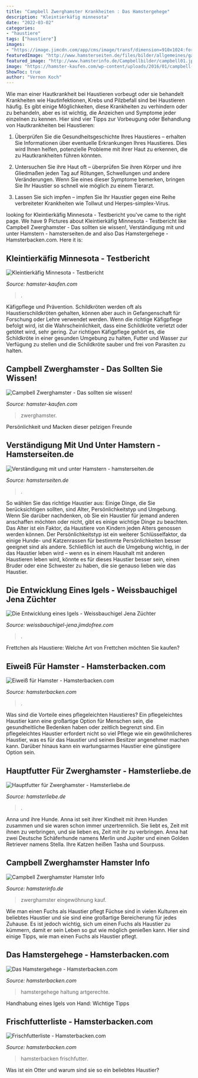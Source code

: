 ```yaml
---
title: "Campbell Zwerghamster Krankheiten : Das Hamstergehege"
description: "Kleintierkäfig minnesota"
date: "2022-03-02"
categories:
- "haustiere"
tags: ["haustiere"]
images:
- "https://image.jimcdn.com/app/cms/image/transf/dimension=910x1024:format=jpg/path/sd3391567fdb5cc8b/image/i8c2d44a058d30884/version/1457467828/image.jpg"
featuredImage: "http://www.hamsterseiten.de/files/bilder/allgemeines/gaehnender-hamster.jpg"
featured_image: "http://www.hamsterinfo.de/Campbellbilder/campbell01.jpg"
image: "https://hamster-kaufen.com/wp-content/uploads/2016/01/campbell-Zwerghamster.jpg"
ShowToc: true
author: "Vernon Koch"
---
```



Wie man einer Hautkrankheit bei Haustieren vorbeugt oder sie behandelt
Krankheiten wie Hautinfektionen, Krebs und Pilzbefall sind bei Haustieren häufig. Es gibt einige Möglichkeiten, diese Krankheiten zu verhindern oder zu behandeln, aber es ist wichtig, die Anzeichen und Symptome jeder einzelnen zu kennen. Hier sind vier Tipps zur Vorbeugung oder Behandlung von Hautkrankheiten bei Haustieren:
1. Überprüfen Sie die Gesundheitsgeschichte Ihres Haustieres – erhalten Sie Informationen über eventuelle Erkrankungen Ihres Haustieres. Dies wird Ihnen helfen, potenzielle Probleme mit ihrer Haut zu erkennen, die zu Hautkrankheiten führen könnten.

2. Untersuchen Sie ihre Haut oft – überprüfen Sie ihren Körper und ihre Gliedmaßen jeden Tag auf Rötungen, Schwellungen und andere Veränderungen. Wenn Sie eines dieser Symptome bemerken, bringen Sie Ihr Haustier so schnell wie möglich zu einem Tierarzt.

3. Lassen Sie sich impfen – impfen Sie Ihr Haustier gegen eine Reihe verbreiteter Krankheiten wie Tollwut und Herpes-simplex-Virus.

	

		
looking for Kleintierkäfig Minnesota - Testbericht you've came to the right page. We have 9 Pictures about Kleintierkäfig Minnesota - Testbericht like Campbell Zwerghamster - Das sollten sie wissen!, Verständigung mit und unter Hamstern - hamsterseiten.de and also Das Hamstergehege - Hamsterbacken.com. Here it is:
		
    
## Kleintierkäfig Minnesota - Testbericht

<img loading=lazy src="https://hamster-kaufen.com/wp-content/uploads/2016/02/kleintierkäfig-minnesota.jpg" onerror="this.onerror=null;this.src='https://tse1.mm.bing.net/th?id=OIP.rScbIxD7H75Q8PAVJnM-8QHaGU&amp;pid=15.1';" alt="Kleintierkäfig Minnesota - Testbericht">

_Source: hamster-kaufen.com_

>. 

	

Käfigpflege und Prävention.
Schildkröten werden oft als Haustierschildkröten gehalten, können aber auch in Gefangenschaft für Forschung oder Lehre verwendet werden. Wenn die richtige Käfigpflege befolgt wird, ist die Wahrscheinlichkeit, dass eine Schildkröte verletzt oder getötet wird, sehr gering. Zur richtigen Käfigpflege gehört es, die Schildkröte in einer gesunden Umgebung zu halten, Futter und Wasser zur Verfügung zu stellen und die Schildkröte sauber und frei von Parasiten zu halten.

    
## Campbell Zwerghamster - Das Sollten Sie Wissen!

<img loading=lazy src="https://hamster-kaufen.com/wp-content/uploads/2016/01/campbell-Zwerghamster.jpg" onerror="this.onerror=null;this.src='https://tse3.mm.bing.net/th?id=OIP.3DgrAQgp83PMSQP6oIzDtgAAAA&amp;pid=15.1';" alt="Campbell Zwerghamster - Das sollten sie wissen!">

_Source: hamster-kaufen.com_

>zwerghamster. 

	

Persönlichkeit und Macken dieser pelzigen Freunde

    
## Verständigung Mit Und Unter Hamstern - Hamsterseiten.de

<img loading=lazy src="http://www.hamsterseiten.de/files/bilder/allgemeines/gaehnender-hamster.jpg" onerror="this.onerror=null;this.src='https://tse3.mm.bing.net/th?id=OIP.sHlwVANDMLR46dlIn9q_EgHaGA&amp;pid=15.1';" alt="Verständigung mit und unter Hamstern - hamsterseiten.de">

_Source: hamsterseiten.de_

>. 

	

So wählen Sie das richtige Haustier aus: Einige Dinge, die Sie berücksichtigen sollten, sind Alter, Persönlichkeitstyp und Umgebung.
Wenn Sie darüber nachdenken, ob Sie ein Haustier für jemand anderen anschaffen möchten oder nicht, gibt es einige wichtige Dinge zu beachten. Das Alter ist ein Faktor, da Haustiere von Kindern jeden Alters genossen werden können. Der Persönlichkeitstyp ist ein weiterer Schlüsselfaktor, da einige Hunde- und Katzenrassen für bestimmte Persönlichkeiten besser geeignet sind als andere. Schließlich ist auch die Umgebung wichtig, in der das Haustier leben wird – wenn es in einem Haushalt mit anderen Haustieren leben wird, könnte es für dieses Haustier besser sein, einen Bruder oder eine Schwester zu haben, die sie genauso lieben wie das Haustier.

    
## Die Entwicklung Eines Igels - Weissbauchigel Jena Züchter

<img loading=lazy src="https://image.jimcdn.com/app/cms/image/transf/none/path/sc796ba35ee6eda62/image/ie0659f1690da5e75/version/1400767557/image.jpg" onerror="this.onerror=null;this.src='https://tse4.mm.bing.net/th?id=OIP.OEytaHIcGUccijiXcK-2oAHaF8&amp;pid=15.1';" alt="Die Entwicklung eines Igels - Weissbauchigel Jena Züchter">

_Source: weissbauchigel-jena.jimdofree.com_

>. 

	

Frettchen als Haustiere: Welche Art von Frettchen möchten Sie kaufen?

    
## Eiweiß Für Hamster - Hamsterbacken.com

<img loading=lazy src="https://image.jimcdn.com/app/cms/image/transf/dimension=216x1024:format=jpg/path/sd3391567fdb5cc8b/image/i2784dc36ac8700bf/version/1438955596/image.jpg" onerror="this.onerror=null;this.src='https://tse3.mm.bing.net/th?id=OIP.F_fUFOiq1shmRVRdj1rfXwAAAA&amp;pid=15.1';" alt="Eiweiß für Hamster - Hamsterbacken.com">

_Source: hamsterbacken.com_

>. 

	

Was sind die Vorteile eines pflegeleichten Haustieres?
Ein pflegeleichtes Haustier kann eine großartige Option für Menschen sein, die gesundheitliche Bedenken haben oder zeitlich begrenzt sind. Ein pflegeleichtes Haustier erfordert nicht so viel Pflege wie ein gewöhnlicheres Haustier, was es für das Haustier und seinen Besitzer angenehmer machen kann. Darüber hinaus kann ein wartungsarmes Haustier eine günstigere Option sein.

    
## Hauptfutter Für Zwerghamster - Hamsterliebe.de

<img loading=lazy src="https://image.jimcdn.com/app/cms/image/transf/none/path/sf1cdeecdff4d9b58/image/i5110e3330a80581c/version/1441376191/image.jpg" onerror="this.onerror=null;this.src='https://tse3.mm.bing.net/th?id=OIP.w1PVi256oog714QroL0lfgHaFj&amp;pid=15.1';" alt="Hauptfutter für Zwerghamster - Hamsterliebe.de">

_Source: hamsterliebe.de_

>. 

	

Anna und ihre Hunde.
Anna ist seit ihrer Kindheit mit ihren Hunden zusammen und sie waren schon immer unzertrennlich. Sie liebt es, Zeit mit ihnen zu verbringen, und sie lieben es, Zeit mit ihr zu verbringen. Anna hat zwei Deutsche Schäferhunde namens Merlin und Jupiter und einen Golden Retriever namens Stella. Ihre Katzen heißen Tasha und Sourpuss.

    
## Campbell Zwerghamster Hamster Info

<img loading=lazy src="http://www.hamsterinfo.de/Campbellbilder/campbell01.jpg" onerror="this.onerror=null;this.src='https://tse1.mm.bing.net/th?id=OIP.1BE-sUGNxf_O3SLZcvQliQHaDr&amp;pid=15.1';" alt="Campbell Zwerghamster Hamster Info">

_Source: hamsterinfo.de_

>zwerghamster eingewöhnung kauf. 

	

Wie man einen Fuchs als Haustier pflegt
Füchse sind in vielen Kulturen ein beliebtes Haustier und sie sind eine großartige Bereicherung für jedes Zuhause. Es ist jedoch wichtig, sich um einen Fuchs als Haustier zu kümmern, damit er sein Leben so gut wie möglich genießen kann. Hier sind einige Tipps, wie man einen Fuchs als Haustier pflegt.

    
## Das Hamstergehege - Hamsterbacken.com

<img loading=lazy src="https://image.jimcdn.com/app/cms/image/transf/dimension=4096x4096:format=jpg/path/sd3391567fdb5cc8b/image/i0e5c390cead58e56/version/1439470622/image.jpg" onerror="this.onerror=null;this.src='https://tse1.mm.bing.net/th?id=OIP.qS52rPd6KwzU_Xf17L-QqwHaEZ&amp;pid=15.1';" alt="Das Hamstergehege - Hamsterbacken.com">

_Source: hamsterbacken.com_

>hamstergehege haltung artgerechte. 

	

Handhabung eines Igels von Hand: Wichtige Tipps

    
## Frischfutterliste - Hamsterbacken.com

<img loading=lazy src="https://image.jimcdn.com/app/cms/image/transf/dimension=910x1024:format=jpg/path/sd3391567fdb5cc8b/image/i8c2d44a058d30884/version/1457467828/image.jpg" onerror="this.onerror=null;this.src='https://tse3.mm.bing.net/th?id=OIP.-EZdhD8rPJCsLyQSviBWxQHaE8&amp;pid=15.1';" alt="Frischfutterliste - Hamsterbacken.com">

_Source: hamsterbacken.com_

>hamsterbacken frischfutter. 

	

Was ist ein Otter und warum sind sie so ein beliebtes Haustier?

